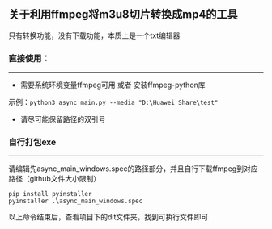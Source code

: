 ## 关于利用ffmpeg将m3u8切片转换成mp4的工具

只有转换功能，没有下载功能，本质上是一个txt编辑器

### 直接使用：
***
* 需要系统环境变量ffmpeg可用 或者 安装ffmpeg-python库

示例：`python3 async_main.py --media "D:\Huawei Share\test" `

* 请尽可能保留路径的双引号 
### 自行打包exe
***
请编辑先async_main_windows.spec的路径部分，并且自行下载ffmpeg到对应路径（github文件大小限制）
```
pip install pyinstaller
pyinstaller .\async_main_windows.spec
```
以上命令结束后，查看项目下的dit文件夹，找到可执行文件即可
